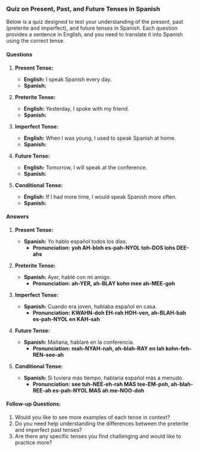 ### Quiz on Present, Past, and Future Tenses in Spanish

Below is a quiz designed to test your understanding of the present, past (preterite and imperfect), and future tenses in Spanish. Each question provides a sentence in English, and you need to translate it into Spanish using the correct tense.

#### Questions

1. **Present Tense:**
   - **English:** I speak Spanish every day.
   - **Spanish:**

2. **Preterite Tense:**
   - **English:** Yesterday, I spoke with my friend.
   - **Spanish:**

3. **Imperfect Tense:**
   - **English:** When I was young, I used to speak Spanish at home.
   - **Spanish:**

4. **Future Tense:**
   - **English:** Tomorrow, I will speak at the conference.
   - **Spanish:**

5. **Conditional Tense:**
   - **English:** If I had more time, I would speak Spanish more often.
   - **Spanish:**

#### Answers

1. **Present Tense:**
   - **Spanish:** Yo hablo español todos los días.
     - **Pronunciation:** **yoh AH-bloh es-pah-NYOL toh-DOS lohs DEE-ahs**

2. **Preterite Tense:**
   - **Spanish:** Ayer, hablé con mi amigo.
     - **Pronunciation:** **ah-YER, ah-BLAY kohn mee ah-MEE-goh**

3. **Imperfect Tense:**
   - **Spanish:** Cuando era joven, hablaba español en casa.
     - **Pronunciation:** **KWAHN-doh EH-rah HOH-ven, ah-BLAH-bah es-pah-NYOL en KAH-sah**

4. **Future Tense:**
   - **Spanish:** Mañana, hablaré en la conferencia.
     - **Pronunciation:** **mah-NYAH-nah, ah-blah-RAY en lah kohn-feh-REN-see-ah**

5. **Conditional Tense:**
   - **Spanish:** Si tuviera más tiempo, hablaría español más a menudo.
     - **Pronunciation:** **see tuh-NEE-eh-rah MAS tee-EM-poh, ah-blah-REE-ah es-pah-NYOL MAS ah me-NOO-doh**

#### Follow-up Questions:
1. Would you like to see more examples of each tense in context?
2. Do you need help understanding the differences between the preterite and imperfect past tenses?
3. Are there any specific tenses you find challenging and would like to practice more?

